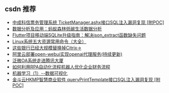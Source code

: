 ## csdn 推荐 

- [中成科信票务管理系统 TicketManager.ashx接口SQL注入漏洞复现 [附POC]](https://blog.csdn.net/weixin_48539059/article/details/141136362)
- [数据分析及应用：蚂蚁森林低碳生活数据分析](https://blog.csdn.net/godlovedaniel/article/details/141130538)
- [Flutter项目移动端SQLite升级指南：解决json_extract函数缺失问题](https://blog.csdn.net/leeyisoft/article/details/141218849)
- [Linux系统五大资源常用命令（大全）](https://blog.csdn.net/qq_44421043/article/details/141174922)
- [这些银行已经大规模替换掉Citrix&rarr;](https://blog.csdn.net/qq_43622568/article/details/141131560)
- [阿里云部署open-webui实现openai代理服务(持续更新)](https://blog.csdn.net/xiezhaoxuan/article/details/141034694)
- [泛微OA系统走进腾讯大厦](https://blog.csdn.net/luqingmei2007/article/details/141213641)
- [如何利用RPA自动化流程机器人优化企业财务流程](https://blog.csdn.net/weixin_58820787/article/details/141053909)
- [机器学习（1）--数据可视化](https://blog.csdn.net/m0_74896766/article/details/141232649)
- [金斗云HKMP智慧商业软件 queryPrintTemplate接口SQL注入漏洞复现 [附POC]](https://blog.csdn.net/weixin_48539059/article/details/141139757)
